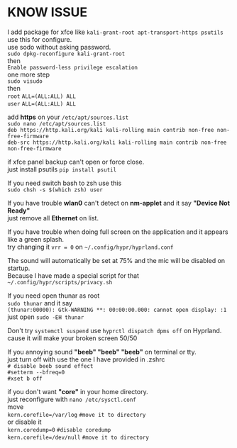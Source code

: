 # KNOW ISSUE

I add package for xfce like ``kali-grant-root apt-transport-https psutils`` <br>
use this for configure. <br>
use sodo without asking password. <br>
``sudo dpkg-reconfigure kali-grant-root`` <br>
then <br>
``Enable password-less privilege escalation`` <br>
one more step <br>
``sudo visudo`` <br>
then <br>
``root``    ``ALL=(ALL:ALL) ALL`` <br>
``user``    ``ALL=(ALL:ALL) ALL`` <br>

add **https** on your ``/etc/apt/sources.list`` <br>
``sudo nano /etc/apt/sources.list`` <br>
``deb https://http.kali.org/kali kali-rolling main contrib non-free non-free-firmware`` <br>
``deb-src https://http.kali.org/kali kali-rolling main contrib non-free non-free-firmware`` <br>

if xfce panel backup can't open or force close. <br>
just install psutils ``pip install psutil`` <br>

If you need switch bash to zsh use this <br>
``sudo chsh -s $(which zsh) user`` <br> 

If you have trouble **wlan0** can't detect on **nm-applet** and it say **"Device Not Ready"** <br>
just remove all **Ethernet** on list. <br>

If you have trouble when doing full screen on the application and it appears like a green splash. <br>
try changing it ``vrr = 0`` on ``~/.config/hypr/hyprland.conf`` <br>

The sound will automatically be set at 75% and the mic will be disabled on startup. <br>
Because I have made a special script for that ``~/.config/hypr/scripts/privacy.sh`` <br>

If you need open thunar as root <br>
``sudo thunar`` and it say <br>
``(thunar:00000): Gtk-WARNING **: 00:00:00.000: cannot open display: :1`` <br>
just open ``sudo -EH thunar`` <br>

Don't try ``systemctl suspend`` use ``hyprctl dispatch dpms off`` on Hyprland. <br>
cause it will make your broken screen 50/50 <br>

If you annoying sound **"beeb" "beeb" "beeb"** on terminal or tty. <br>
just turn off with use the one I have provided in .zshrc <br>
``# disable beeb sound effect`` <br>
``#setterm --bfreq=0`` <br>
``#xset b off`` <br>

if you don't want **"core"** in your home directory. <br>
just reconfigure with ``nano /etc/sysctl.conf`` <br>
move <br>
``kern.corefile=/var/log``                   ``#move it to directory`` <br>
or disable it <br>
``kern.coredump=0``                          ``#disable coredump`` <br>
``kern.corefile=/dev/null``                  ``#move it to directory`` <br>